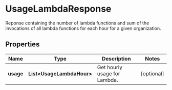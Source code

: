 

# UsageLambdaResponse

Reponse containing the number of lambda functions and sum of the invocations of all lambda functions for each hour for a given organization.
## Properties

Name | Type | Description | Notes
------------ | ------------- | ------------- | -------------
**usage** | [**List&lt;UsageLambdaHour&gt;**](UsageLambdaHour.md) | Get hourly usage for Lambda. |  [optional]



